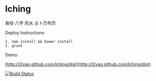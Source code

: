 Iching
======

易经 八字 风水 占卜万年历

Deploy Instructions:

	1. npm install && bower install
	2. grunt

Demo:

[http://l2yao.github.com/Iching/dist](http://l2yao.github.com/Iching/dist)

[![Build Status](https://travis-ci.org/l2yao/Iching.png)](https://travis-ci.org/l2yao/Iching)